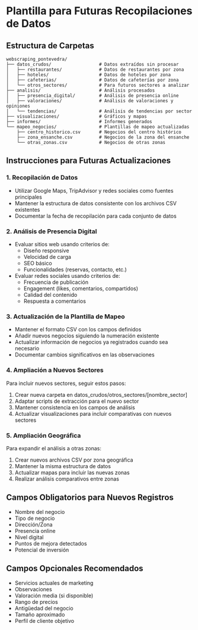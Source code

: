 # Plantilla para Futuras Recopilaciones de Datos

## Estructura de Carpetas
```
webscraping_pontevedra/
├── datos_crudos/                  # Datos extraídos sin procesar
│   ├── restaurantes/              # Datos de restaurantes por zona
│   ├── hoteles/                   # Datos de hoteles por zona
│   ├── cafeterias/                # Datos de cafeterías por zona
│   └── otros_sectores/            # Para futuros sectores a analizar
├── analisis/                      # Análisis procesados
│   ├── presencia_digital/         # Análisis de presencia online
│   ├── valoraciones/              # Análisis de valoraciones y opiniones
│   └── tendencias/                # Análisis de tendencias por sector
├── visualizaciones/               # Gráficos y mapas
├── informes/                      # Informes generados
└── mapeo_negocios/                # Plantillas de mapeo actualizadas
    ├── centro_historico.csv       # Negocios del centro histórico
    ├── zona_ensanche.csv          # Negocios de la zona del ensanche
    └── otras_zonas.csv            # Negocios de otras zonas
```

## Instrucciones para Futuras Actualizaciones

### 1. Recopilación de Datos
- Utilizar Google Maps, TripAdvisor y redes sociales como fuentes principales
- Mantener la estructura de datos consistente con los archivos CSV existentes
- Documentar la fecha de recopilación para cada conjunto de datos

### 2. Análisis de Presencia Digital
- Evaluar sitios web usando criterios de:
  * Diseño responsive
  * Velocidad de carga
  * SEO básico
  * Funcionalidades (reservas, contacto, etc.)
- Evaluar redes sociales usando criterios de:
  * Frecuencia de publicación
  * Engagement (likes, comentarios, compartidos)
  * Calidad del contenido
  * Respuesta a comentarios

### 3. Actualización de la Plantilla de Mapeo
- Mantener el formato CSV con los campos definidos
- Añadir nuevos negocios siguiendo la numeración existente
- Actualizar información de negocios ya registrados cuando sea necesario
- Documentar cambios significativos en las observaciones

### 4. Ampliación a Nuevos Sectores
Para incluir nuevos sectores, seguir estos pasos:
1. Crear nueva carpeta en datos_crudos/otros_sectores/[nombre_sector]
2. Adaptar scripts de extracción para el nuevo sector
3. Mantener consistencia en los campos de análisis
4. Actualizar visualizaciones para incluir comparativas con nuevos sectores

### 5. Ampliación Geográfica
Para expandir el análisis a otras zonas:
1. Crear nuevos archivos CSV por zona geográfica
2. Mantener la misma estructura de datos
3. Actualizar mapas para incluir las nuevas zonas
4. Realizar análisis comparativos entre zonas

## Campos Obligatorios para Nuevos Registros
- Nombre del negocio
- Tipo de negocio
- Dirección/Zona
- Presencia online
- Nivel digital
- Puntos de mejora detectados
- Potencial de inversión

## Campos Opcionales Recomendados
- Servicios actuales de marketing
- Observaciones
- Valoración media (si disponible)
- Rango de precios
- Antigüedad del negocio
- Tamaño aproximado
- Perfil de cliente objetivo
